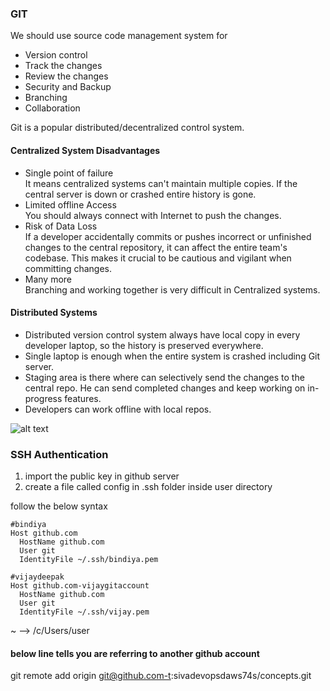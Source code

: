 ### GIT

We should use source code management system for
* Version control
* Track the changes
* Review the changes
* Security and Backup
* Branching
* Collaboration

Git is a popular distributed/decentralized control system.

#### Centralized System Disadvantages
* Single point of failure </br>
    It means centralized systems can't maintain multiple copies. If the central server is down or crashed entire history is gone.
* Limited offline Access </br>
    You should always connect with Internet to push the changes.
* Risk of Data Loss </br>
    If a developer accidentally commits or pushes incorrect or unfinished changes to the central repository, it can affect the entire team's codebase. This makes it crucial to be cautious and vigilant when committing changes.
* Many more </br>
    Branching and working together is very difficult in Centralized systems.


#### Distributed Systems

* Distributed version control system always have local copy in every developer laptop, so the history is preserved everywhere.
* Single laptop is enough when the entire system is crashed including Git server.
* Staging area is there where can selectively send the changes to the central repo. He can send completed changes and keep working on in-progress features.
* Developers can work offline with local repos.

![alt text](images/SVN.png)

### SSH Authentication
1. import the public key in github server
2. create a file called config in .ssh folder inside user directory

follow the below syntax

```
#bindiya
Host github.com
  HostName github.com
  User git
  IdentityFile ~/.ssh/bindiya.pem

#vijaydeepak
Host github.com-vijaygitaccount
  HostName github.com
  User git
  IdentityFile ~/.ssh/vijay.pem
```

~ --> /c/Users/user

#### below line tells you are referring to another github account
git remote add origin git@github.com-t:sivadevopsdaws74s/concepts.git